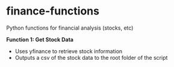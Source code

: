 # finance-functions
Python functions for financial analysis (stocks, etc)

**Function 1: Get Stock Data**
- Uses yfinance to retrieve stock information
- Outputs a csv of the stock data to the root folder of the script
